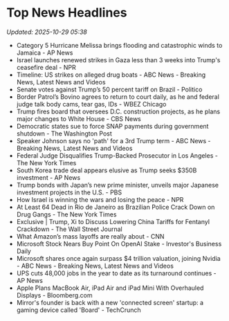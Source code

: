 # Top News Headlines

_Updated: 2025-10-29 05:38_

- Category 5 Hurricane Melissa brings flooding and catastrophic winds to Jamaica - AP News
- Israel launches renewed strikes in Gaza less than 3 weeks into Trump's ceasefire deal - NPR
- Timeline: US strikes on alleged drug boats - ABC News - Breaking News, Latest News and Videos
- Senate votes against Trump’s 50 percent tariff on Brazil - Politico
- Border Patrol’s Bovino agrees to return to court daily, as he and federal judge talk body cams, tear gas, IDs - WBEZ Chicago
- Trump fires board that oversees D.C. construction projects, as he plans major changes to White House - CBS News
- Democratic states sue to force SNAP payments during government shutdown - The Washington Post
- Speaker Johnson says no 'path' for a 3rd Trump term - ABC News - Breaking News, Latest News and Videos
- Federal Judge Disqualifies Trump-Backed Prosecutor in Los Angeles - The New York Times
- South Korea trade deal appears elusive as Trump seeks $350B investment - AP News
- Trump bonds with Japan’s new prime minister, unveils major Japanese investment projects in the U.S. - PBS
- How Israel is winning the wars and losing the peace - NPR
- At Least 64 Dead in Rio de Janeiro as Brazilian Police Crack Down on Drug Gangs - The New York Times
- Exclusive | Trump, Xi to Discuss Lowering China Tariffs for Fentanyl Crackdown - The Wall Street Journal
- What Amazon’s mass layoffs are really about - CNN
- Microsoft Stock Nears Buy Point On OpenAI Stake - Investor's Business Daily
- Microsoft shares once again surpass $4 trillion valuation, joining Nvidia - ABC News - Breaking News, Latest News and Videos
- UPS cuts 48,000 jobs in the year to date as its turnaround continues - AP News
- Apple Plans MacBook Air, iPad Air and iPad Mini With Overhauled Displays - Bloomberg.com
- Mirror's founder is back with a new 'connected screen' startup: a gaming device called 'Board' - TechCrunch